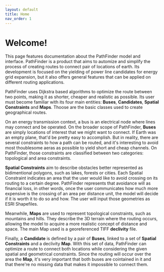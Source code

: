 ```yaml
---
layout: default
title: Home
nav_order: 1
---
```


# Welcome!

This page features documentation about the PathFinder model and interface. PathFinder is a product that aims to automize and simplify the process of creating routes to connect pair of locations of earth. Its development is focused on the yielding of power line candidates for energy grid expansion, but it also offers general features that can be applied on different routing applications.

PathFinder uses Dijkstra based algorithms to optimize the route between two points, making it as shorter, cheaper and realistic as possible. Its user must become familiar with its four main entities: **Buses**, **Candidates**, **Spatial Constraints** and **Maps**. Thoose are the basic classes used to create geographical routes.

On an energy transmission context, a bus is an electrical node where lines may connect and be operated. On the broader scope of PathFinder, **Buses** are simply locations of interest that we might want to connect. If Earth was an empty plane, that'd be pretty easy to accomplish. But in reality, there are several constraints to how a path can be routed, and it's interesting to avoid most thoublesome aeras as possible to yield short and cheap channels. On PathFinder, those constraints are classified between two categories: topological and area constraints.

**Spatial Constraints** aim to describe obstacles better represented as bidimentional polygons, such as lakes, forests or cities. Each Spatial Constraint indicates an area that the user would like to avoid crossing on its routing to a certain degree. PathFinder represents that avoidance will as financial loss, in other words, once the user communicates how much more expensive is the crossing of an area per distance unit, the model will decide if it is worth it to do so and how. The user will input those geometries as ESRI Shapefiles.

Meanwhile, **Maps** are used to represent topological constraints, such as mountains and hills. They describe the 3D terrain where the routing occurs, allowing the model to acquire a more realistic concept of distance and space. The main Map used is a georeferenced TIFF **declivity** file.

Finally, a **Candidate** is defined by a pair of **Buses**, linked to a set of **Spatial Constraints** and a declivity **Map**. With this set of data, PathFinder can optimize a route to connect both locations while considering the given spatial and geometrical constraints. Since the routing will occur over the area the **Map**, it's very important that both buses are cointained in it and that there're no missing data that makes it impossible to connect them.
